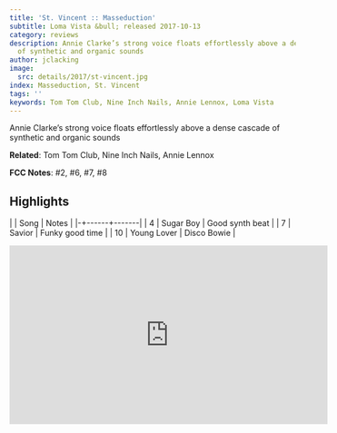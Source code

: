 ```yaml
---
title: 'St. Vincent :: Masseduction'
subtitle: Loma Vista &bull; released 2017-10-13
category: reviews
description: Annie Clarke’s strong voice floats effortlessly above a dense cascade
  of synthetic and organic sounds
author: jclacking
image:
  src: details/2017/st-vincent.jpg
index: Masseduction, St. Vincent
tags: ''
keywords: Tom Tom Club, Nine Inch Nails, Annie Lennox, Loma Vista
---
```

Annie Clarke’s strong voice floats effortlessly above a dense cascade of synthetic and organic sounds<!--more-->

**Related**: Tom Tom Club, Nine Inch Nails, Annie Lennox

**FCC Notes**: #2, #6, #7, #8

## Highlights

| | Song | Notes |
|-+------+-------|
| 4 | Sugar Boy | Good synth beat |
| 7 | Savior | Funky good time |
| 10 | Young Lover | Disco Bowie |

<div class="tlo-detail-video"><iframe width="560" height="315" src="https://www.youtube.com/embed/jPha0h8TA5U" frameborder="0" allow="autoplay; encrypted-media" allowfullscreen></iframe></div>

